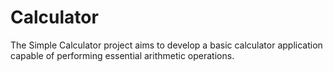 # Calculator
The Simple Calculator project aims to develop a basic calculator application capable of performing essential arithmetic operations.
